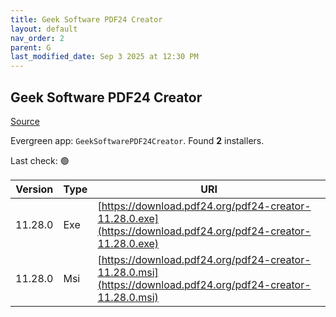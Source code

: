 ```yaml
---
title: Geek Software PDF24 Creator
layout: default
nav_order: 2
parent: G
last_modified_date: Sep 3 2025 at 12:30 PM
---
```


## Geek Software PDF24 Creator

[Source](https://tools.pdf24.org/en/creator/)

Evergreen app: `GeekSoftwarePDF24Creator`. Found **2** installers.

Last check: 🟢

| Version | Type | URI                                                                                                          |
| ------- | ---- | ------------------------------------------------------------------------------------------------------------ |
| 11.28.0 | Exe  | [https://download.pdf24.org/pdf24-creator-11.28.0.exe](https://download.pdf24.org/pdf24-creator-11.28.0.exe) |
| 11.28.0 | Msi  | [https://download.pdf24.org/pdf24-creator-11.28.0.msi](https://download.pdf24.org/pdf24-creator-11.28.0.msi) |
